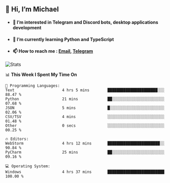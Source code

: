 ## 👋 Hi, I’m Michael
- #### 👀 I’m interested in Telegram and Discord bots, desktop applications development
- #### 🌱 I’m currently learning Python and TypeScript
- #### 📫 How to reach me : [Email](mailto:misha@kurapov.ru), [Telegram](https://t.me/mkurapov)

![Stats](https://github-readme-stats.vercel.app/api?username=krpff&show_icons=true&theme=github_dark&hide_border=true&hide=issues&count_private=true&layout=compact)


<!--START_SECTION:waka-->
📊 **This Week I Spent My Time On** 

```text
💬 Programming Languages: 
Text                     4 hrs 5 mins        ██████████████████████░░░   88.47 % 
Python                   21 mins             ██░░░░░░░░░░░░░░░░░░░░░░░   07.68 % 
JSON                     5 mins              █░░░░░░░░░░░░░░░░░░░░░░░░   02.06 % 
CSV/TSV                  4 mins              ░░░░░░░░░░░░░░░░░░░░░░░░░   01.48 % 
Other                    0 secs              ░░░░░░░░░░░░░░░░░░░░░░░░░   00.25 % 

🔥 Editors: 
WebStorm                 4 hrs 12 mins       ███████████████████████░░   90.84 % 
PyCharm                  25 mins             ██░░░░░░░░░░░░░░░░░░░░░░░   09.16 % 

💻 Operating System: 
Windows                  4 hrs 37 mins       █████████████████████████   100.00 % 
```


<!--END_SECTION:waka-->
